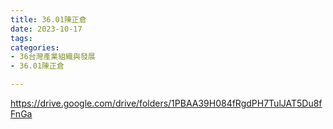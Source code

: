 ```yaml
---
title: 36.01陳正倉
date: 2023-10-17
tags: 
categories:
- 36台灣產業組織與發展
- 36.01陳正倉

---
```

https://drive.google.com/drive/folders/1PBAA39H084fRgdPH7TulJAT5Du8fFnGa
